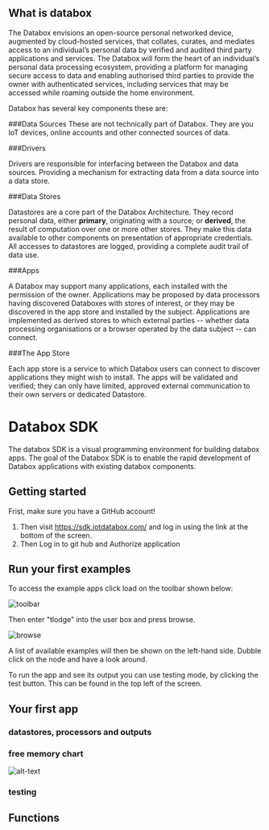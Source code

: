 
What is databox
---------------

The Databox envisions an open-source personal networked device, augmented by cloud-hosted services, that collates, curates, and mediates access to an individual’s personal data by verified and audited third party applications and services. The Databox will form the heart of an individual’s personal data processing ecosystem, providing a platform for managing secure access to data and enabling authorised third parties to provide the owner with authenticated services, including services that may be accessed while roaming outside the home environment.

Databox has several key components these are:

###Data Sources
These are not technically part of Databox. They are you IoT devices, online accounts and other connected sources of data.  

###Drivers

Drivers are responsible for interfacing between the Databox and data sources. Providing a mechanism for extracting data from a data source into a data store.

###Data Stores

Datastores are a core part of the Databox Architecture. They record personal
data, either **primary**, originating with a source; or **derived**, the result
of computation over one or more other stores. They make this data available to
other components on presentation of appropriate credentials. All accesses to
datastores are logged, providing a complete audit trail of data use.

###Apps

A Databox may support many applications, each installed with the permission of the owner. Applications may be proposed by data processors having discovered Databoxes with stores of interest, or they may be discovered in the app store and installed by the subject. Applications are implemented as derived stores to which external parties -- whether data processing organisations or a browser operated by the data subject -- can connect.

###The App Store

Each app store is a service to which Databox users can connect to discover applications they might wish to install. The apps will be validated and verified; they can only have limited, approved external communication to their own servers or dedicated Datastore.

Databox SDK
===========

The databox SDK is a visual programming environment for building databox apps. The goal of the Databox SDK is to enable the rapid development of Databox applications with existing databox components.


Getting started
---------------

Frist, make sure you have a GitHub account!

   1. Then visit https://sdk.iotdatabox.com/ and log in using the link at the bottom of the screen. 
   2. Then Log in to git hub and Authorize application
   

Run your first examples
---------------------------

To access the example apps click load on the toolbar shown below:

![toolbar](https://raw.githubusercontent.com/me-box/iot.red/master/docs/images/toolbar.png "toolbar")

Then enter "tlodge" into the user box and press browse. 

![browse](https://raw.githubusercontent.com/me-box/iot.red/master/docs/images/browse.png "browse")

A list of available examples will then be shown on the left-hand side. Dubble click on the node and have a look around. 

To run the app and see its output you can use testing mode, by clicking the test button. This can be found in the top left of the screen.  


Your first app
--------------

### datastores, processors and outputs

### free memory chart

![alt-text](https://raw.githubusercontent.com/me-box/iot.red/master/docs/images/firstapp.png "databox demo overview")

### testing

Functions
---------


